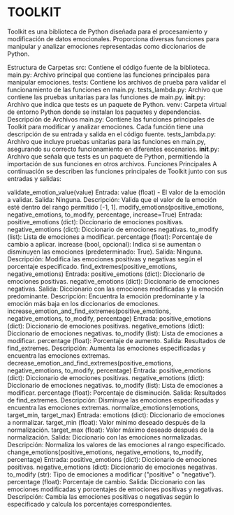 # TOOLKIT
Toolkit es una biblioteca de Python diseñada para el procesamiento y modificación de datos emocionales. Proporciona diversas funciones para manipular y analizar emociones representadas como diccionarios de Python.

Estructura de Carpetas
src: Contiene el código fuente de la biblioteca.
main.py: Archivo principal que contiene las funciones principales para manipular emociones.
tests: Contiene los archivos de prueba para validar el funcionamiento de las funciones en main.py.
tests_lambda.py: Archivo que contiene las pruebas unitarias para las funciones de main.py.
__init__.py: Archivo que indica que tests es un paquete de Python.
venv: Carpeta virtual de entorno Python donde se instalan los paquetes y dependencias.
Descripción de Archivos
main.py: Contiene las funciones principales de Toolkit para modificar y analizar emociones. Cada función tiene una descripción de su entrada y salida en el código fuente.
tests_lambda.py: Archivo que incluye pruebas unitarias para las funciones en main.py, asegurando su correcto funcionamiento en diferentes escenarios.
__init__.py: Archivo que señala que tests es un paquete de Python, permitiendo la importación de sus funciones en otros archivos.
Funciones Principales
A continuación se describen las funciones principales de Toolkit junto con sus entradas y salidas:

validate_emotion_value(value)
Entrada: value (float) - El valor de la emoción a validar.
Salida: Ninguna.
Descripción: Valida que el valor de la emoción esté dentro del rango permitido [-1, 1].
modify_emotions(positive_emotions, negative_emotions, to_modify, percentage, increase=True)
Entrada:
positive_emotions (dict): Diccionario de emociones positivas.
negative_emotions (dict): Diccionario de emociones negativas.
to_modify (list): Lista de emociones a modificar.
percentage (float): Porcentaje de cambio a aplicar.
increase (bool, opcional): Indica si se aumentan o disminuyen las emociones (predeterminado: True).
Salida: Ninguna.
Descripción: Modifica las emociones positivas y negativas según el porcentaje especificado.
find_extremes(positive_emotions, negative_emotions)
Entrada:
positive_emotions (dict): Diccionario de emociones positivas.
negative_emotions (dict): Diccionario de emociones negativas.
Salida: Diccionario con las emociones modificadas y la emoción predominante.
Descripción: Encuentra la emoción predominante y la emoción más baja en los diccionarios de emociones.
increase_emotion_and_find_extremes(positive_emotions, negative_emotions, to_modify, percentage)
Entrada:
positive_emotions (dict): Diccionario de emociones positivas.
negative_emotions (dict): Diccionario de emociones negativas.
to_modify (list): Lista de emociones a modificar.
percentage (float): Porcentaje de aumento.
Salida: Resultados de find_extremes.
Descripción: Aumenta las emociones especificadas y encuentra las emociones extremas.
decrease_emotion_and_find_extremes(positive_emotions, negative_emotions, to_modify, percentage)
Entrada:
positive_emotions (dict): Diccionario de emociones positivas.
negative_emotions (dict): Diccionario de emociones negativas.
to_modify (list): Lista de emociones a modificar.
percentage (float): Porcentaje de disminución.
Salida: Resultados de find_extremes.
Descripción: Disminuye las emociones especificadas y encuentra las emociones extremas.
normalize_emotions(emotions, target_min, target_max)
Entrada:
emotions (dict): Diccionario de emociones a normalizar.
target_min (float): Valor mínimo deseado después de la normalización.
target_max (float): Valor máximo deseado después de la normalización.
Salida: Diccionario con las emociones normalizadas.
Descripción: Normaliza los valores de las emociones al rango especificado.
change_emotions(positive_emotions, negative_emotions, to_modify, percentage)
Entrada:
positive_emotions (dict): Diccionario de emociones positivas.
negative_emotions (dict): Diccionario de emociones negativas.
to_modify (str): Tipo de emociones a modificar ("positive" o "negative").
percentage (float): Porcentaje de cambio.
Salida: Diccionario con las emociones modificadas y porcentajes de emociones positivas y negativas.
Descripción: Cambia las emociones positivas o negativas según lo especificado y calcula los porcentajes correspondientes.
